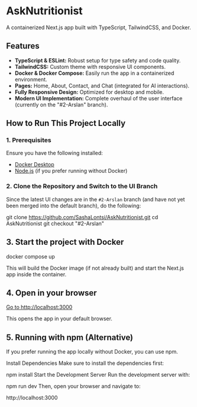 # AskNutritionist

A containerized Next.js app built with TypeScript, TailwindCSS, and Docker.

## Features

- **TypeScript & ESLint:** Robust setup for type safety and code quality.
- **TailwindCSS:** Custom theme with responsive UI components.
- **Docker & Docker Compose:** Easily run the app in a containerized environment.
- **Pages:** Home, About, Contact, and Chat (integrated for AI interactions).
- **Fully Responsive Design:** Optimized for desktop and mobile.
- **Modern UI Implementation:** Complete overhaul of the user interface (currently on the "#2-Arslan" branch).

## How to Run This Project Locally

### 1. Prerequisites

Ensure you have the following installed:
- [Docker Desktop](https://www.docker.com/products/docker-desktop)
- [Node.js](https://nodejs.org/) (if you prefer running without Docker)

### 2. Clone the Repository and Switch to the UI Branch

Since the latest UI changes are in the `#2-Arslan` branch (and have not yet been merged into the default branch), do the following:

git clone https://github.com/SashaLontsi/AskNutritionist.git
cd AskNutritionist
git checkout "#2-Arslan"

## 3. Start the project with Docker
docker compose up

This will build the Docker image (if not already built) and start the Next.js app inside the container.

## 4. Open in your browser

[Go to http://localhost:3000](http://localhost:3000)

This opens the app in your default browser.

## 5. Running with npm (Alternative)
If you prefer running the app locally without Docker, you can use npm.

Install Dependencies
Make sure to install the dependencies first:

npm install
Start the Development Server
Run the development server with:

npm run dev
Then, open your browser and navigate to:

http://localhost:3000

